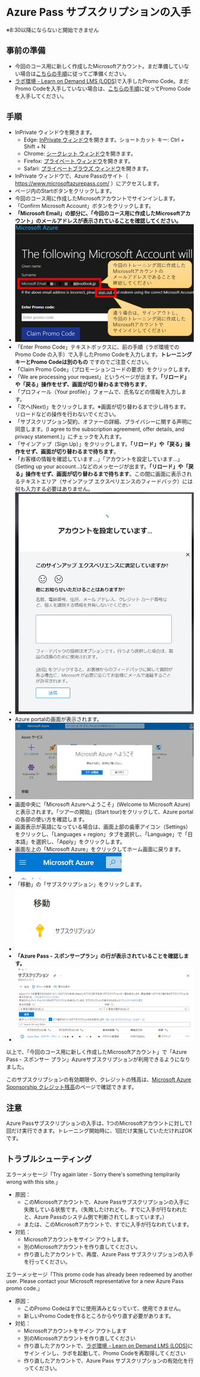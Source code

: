 # Azure Pass サブスクリプションの入手

※8:30以降にならないと開始できません

## 事前の準備

- 今回のコース用に新しく作成したMicrosoftアカウント。まだ準備していない場合は[こちらの手順](msa.md)に従ってご準備ください。
- [ラボ環境 - Learn on Demand LMS (LODS)](https://esi.learnondemand.net/)で入手したPromo Code。まだPromo Codeを入手していない場合は、[こちらの手順](lods.md)に従ってPromo Codeを入手してください。

## 手順

- InPrivate ウィンドウを開きます。
  - Edge: [InPrivate ウィンドウ](https://support.microsoft.com/ja-jp/microsoft-edge/microsoft-edge-%E3%81%A7-inprivate-%E3%83%96%E3%83%A9%E3%82%A6%E3%82%BA%E3%82%92%E4%BD%BF%E3%81%86-e6f47704-340c-7d4f-b00d-d0cf35aa1fcc)を開きます。ショートカット キー: Ctrl + Shift + N
  - Chrome: [シークレット ウィンドウ](https://support.google.com/chrome/answer/95464)を開きます。
  - Firefox: [プライベート ウィンドウ](https://support.mozilla.org/ja/kb/private-browsing-use-firefox-without-history)を開きます。
  - Safari: [プライベートブラウズ ウィンドウ](https://support.apple.com/ja-jp/guide/safari/ibrw1069/mac)を開きます。
- InPrivate ウィンドウで、Azure Passのサイト（ https://www.microsoftazurepass.com/ ）にアクセスします。
- ページ内のStartボタンをクリックします。
- 今回のコース用に作成したMicrosoftアカウントでサインインします。
- 「Confirm Microsoft Account」ボタンをクリックします。
- **「Microsoft Email」の部分に、「今回のコース用に作成したMicrosoftアカウント」のメールアドレスが表示されていることを確認してください。**
- ![](images/ss-2021-11-08-13-16-27.png)
- 「Enter Promo Code」テキストボックスに、前の手順（ラボ環境での Promo Code の入手）で入手したPromo Codeを入力します。**トレーニングキーとPromo Codeは別のもの** ですのでご注意ください。
- 「Claim Promo Code」（プロモーションコードの要求）をクリックします。
- 「We are processing your request」というページが出ます。**「リロード」や「戻る」操作をせず、画面が切り替わるまで待ちます**。
- 「プロフィール（Your profile）」フォームで、氏名などの情報を入力します。
- 「次へ(Next)」をクリックします。※画面が切り替わるまで少し待ちます。リロードなどの操作を行わないでください。
- 「サブスクリプション契約、オファーの詳細、プライバシーに関する声明に同意します。(I agree to the subscription agreement, offer details, and privacy statement.)」にチェックを入れます。
- 「サインアップ（Sign Up）」をクリックします。**「リロード」や「戻る」操作をせず、画面が切り替わるまで待ちます**。
- 「お客様の情報を確認しています...」「アカウントを設定しています...」(Setting up your account...)などのメッセージが出ます。**「リロード」や「戻る」操作をせず、画面が切り替わるまで待ちます**。この間に画面に表示されるテキストエリア（サインアップ エクスペリエンスのフィードバック）には何も入力する必要はありません。
- ![](images/ss-2021-12-06-10-04-02.png)
- Azure portalの画面が表示されます。
- ![](images/ss-2021-12-06-10-04-48.png)
- 画面中央に「Microsoft Azureへようこそ」(Welcome to Microsoft Azure)と表示されます。「ツアーの開始」(Start tour)をクリックして、Azure portalの各部の使い方を確認します。
- 画面表示が英語になっている場合は、画面上部の歯車アイコン（Settings）をクリックし、「Languages + region」タブを選択し、「Language」で「日本語」を選択し、「Apply」をクリックします。
- 画面左上の「Microsoft Azure」をクリックしてホーム画面に戻ります。
- ![](images/ss-2021-11-01-10-05-44.png)
- 「移動」の「サブスクリプション」をクリックします。
- ![](images/ss-2021-11-01-10-05-21.png)
- **「Azure Pass - スポンサープラン」の行が表示されていることを確認します。**
- ![](images/ss-2021-12-06-10-06-34.png)

以上で、「今回のコース用に新しく作成したMicrosoftアカウント」で「Azure Pass - スポンサー プラン」Azureサブスクリプションが利用できるようになりました。

このサブスクリプションの有効期限や、クレジットの残高は、[Microsoft Azure Sponsorship クレジット残高](https://www.microsoftazuresponsorships.com/balance)のページで確認できます。

## 注意

Azure Passサブスクリプションの入手は、1つのMicrosoftアカウントに対して1回だけ実行できます。トレーニング開始時に、1回だけ実施していただければOKです。

## トラブルシューティング

エラーメッセージ「Try again later - Sorry there's something templrarily wrong with this site.」

- 原因：
  - このMicrosoftアカウントで、Azure Passサブスクリプションの入手に失敗している状態です。（失敗したけれども、すでに入手が行なわれたと、Azure Passのシステム側で判断されてしまっています。）
  - または、このMicrosoftアカウントで、すでに入手が行なわれています。
- 対処：
  - Microsoftアカウントをサイン アウトします。
  - 別のMicrosoftアカウントを作り直してください。
  - 作り直したアカウントで、再度、Azure Pass サブスクリプションの入手を行ってください。

エラーメッセージ「This promo code has already been redeemed by another user. Please contact your Microsoft representative for a new Azure Pass promo code.」

- 原因：
  - このPromo Codeはすでに使用済みとなっていて、使用できません。
  - 新しいPromo Codeを作るところからやり直す必要があります。
- 対処：
  - Microsoftアカウントをサイン アウトします
  - 別のMicrosoftアカウントを作り直してください
  - 作り直したアカウントで、[ラボ環境 - Learn on Demand LMS (LODS)](lods.md)にサイン インし、ラボを起動して、Promo Codeを再取得してください
  - 作り直したアカウントで、Azure Pass サブスクリプションの有効化を行ってください。

